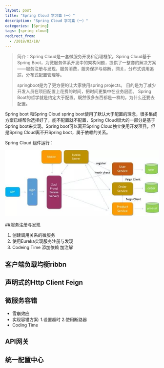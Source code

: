 ```yaml
---
layout: post
title: "Spring Cloud 学习篇（一）"
description: "Spring Cloud 学习篇（一）"
categories: [Spring]
tags: [spring cloud]
redirect_from:
  - /2018/03/18/
---
```

>简介：Spring Cloud是一套微服务开发和治理框架。Spring Cloud基于Spring Boot，为微服务体系开发中的架构问题，提供了一整套的解决方案——服务注册与发现，服务消费，服务保护与熔断，网关，分布式调用追踪，分布式配置管理等。
>
>springboot是为了更方便的让大家使用spring projects。 
目的是为了减少开发人员在项目配置上花费的时间，把时间更集中在业务层面。
Spring Boot的哲学就是约定大于配置。既然很多东西都是一样的，为什么还要去配置。

Spring boot 和Spring Cloud
spring boot使用了默认大于配置的理念，很多集成方案已经帮你选择好了，能不配置就不配置，Spring Cloud很大的一部分是基于Spring boot来实现。Spring boot可以离开Spring Cloud独立使用开发项目，但是Spring Cloud离不开Spring boot，属于依赖的关系。


Spring Cloud 组件运行：

![compare2](..\assets\images\logimages\20180318\springcloudcomponentprocedure.png)

##服务注册与发现
1. 创建调用关系的微服务
2. 使用Eureka实现服务注册与发现
3. Codeing Time  添加依赖 加注解

## 客户端负载均衡ribbn

## 声明式的Http Client Feign

## 微服务容错
- 雪崩效应
- 实现容错方案: 1.设置超时 2.使用断路器
- Coding Time 

## API网关

## 统一配置中心

